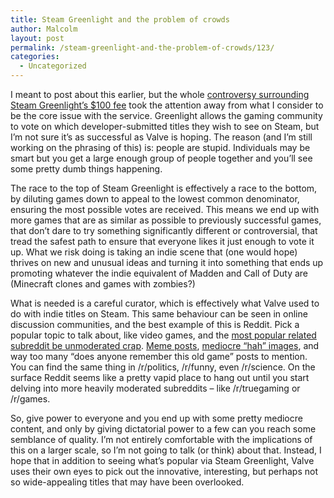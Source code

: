 ```yaml
---
title: Steam Greenlight and the problem of crowds
author: Malcolm
layout: post
permalink: /steam-greenlight-and-the-problem-of-crowds/123/
categories:
  - Uncategorized
---
```

I meant to post about this earlier, but the whole [controversy surrounding Steam Greenlight&#8217;s $100 fee][1] took the attention away from what I consider to be the core issue with the service. Greenlight allows the gaming community to vote on which developer-submitted titles they wish to see on Steam, but I&#8217;m not sure it&#8217;s as successful as Valve is hoping. The reason (and I&#8217;m still working on the phrasing of this) is: people are stupid. Individuals may be smart but you get a large enough group of people together and you&#8217;ll see some pretty dumb things happening.

The race to the top of Steam Greenlight is effectively a race to the bottom, by diluting games down to appeal to the lowest common denominator, ensuring the most possible votes are received. This means we end up with more games that are as similar as possible to previously successful games, that don&#8217;t dare to try something significantly different or controversial, that tread the safest path to ensure that everyone likes it just enough to vote it up. What we risk doing is taking an indie scene that (one would hope) thrives on new and unusual ideas and turning it into something that ends up promoting whatever the indie equivalent of Madden and Call of Duty are (Minecraft clones and games with zombies?)

What is needed is a careful curator, which is effectively what Valve used to do with indie titles on Steam. This same behaviour can be seen in online discussion communities, and the best example of this is Reddit. Pick a popular topic to talk about, like video games, and the [most popular related subreddit be unmoderated crap][2]. [Meme posts][3], [mediocre &#8220;hah&#8221; images][4], and way too many &#8220;does anyone remember this old game&#8221; posts to mention. You can find the same thing in /r/politics, /r/funny, even /r/science. On the surface Reddit seems like a pretty vapid place to hang out until you start delving into more heavily moderated subreddits &#8211; like /r/truegaming or /r/games.

So, give power to everyone and you end up with some pretty mediocre content, and only by giving dictatorial power to a few can you reach some semblance of quality. I&#8217;m not entirely comfortable with the implications of this on a larger scale, so I&#8217;m not going to talk (or think) about that. Instead, I hope that in addition to seeing what&#8217;s popular via Steam Greenlight, Valve uses their own eyes to pick out the innovative, interesting, but perhaps not so wide-appealing titles that may have been overlooked.

 [1]: http://arstechnica.com/gaming/2012/09/a-100-lottery-ticket-indies-discuss-steam-greenlights-new-fee/
 [2]: http://www.reddit.com/r/gaming
 [3]: http://www.reddit.com/r/gaming/comments/10m8dl/when_going_to_the_bathroom/
 [4]: http://www.reddit.com/r/gaming/comments/10mgp1/woah_its_like_my_hand_is_in_3d/